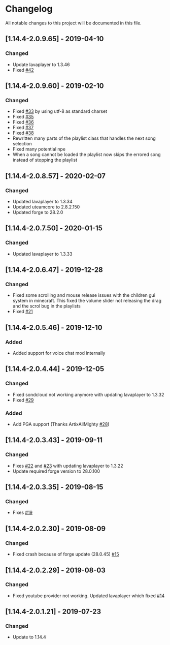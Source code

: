 # Changelog
All notable changes to this project will be documented in this file.

## [1.14.4-2.0.9.65] - 2019-04-10
### Changed
 - Update lavaplayer to 1.3.46
 - Fixed [#42](https://github.com/MC-U-Team/Music-Player/issues/42)

## [1.14.4-2.0.9.60] - 2019-02-10
### Changed
 - Fixed [#33](https://github.com/MC-U-Team/Music-Player/issues/33) by using utf-8 as standard charset
 - Fixed [#35](https://github.com/MC-U-Team/Music-Player/issues/35)
 - Fixed [#36](https://github.com/MC-U-Team/Music-Player/issues/36)
 - Fixed [#37](https://github.com/MC-U-Team/Music-Player/issues/37)
 - Fixed [#38](https://github.com/MC-U-Team/Music-Player/issues/38)
 - Rewritten many parts of the playlist class that handles the next song selection
 - Fixed many potential npe
 - When a song cannot be loaded the playlist now skips the errored song instead of stopping the playlist

## [1.14.4-2.0.8.57] - 2020-02-07
### Changed
 - Updated lavaplayer to 1.3.34
 - Updated uteamcore to 2.8.2.150
 - Updated forge to 28.2.0

## [1.14.4-2.0.7.50] - 2020-01-15
### Changed
 - Updated lavaplayer to 1.3.33

## [1.14.4-2.0.6.47] - 2019-12-28
### Changed
 - Fixed some scrolling and mouse release issues with the children gui system in minecraft. This fixed the volume slider not releasing the drag and the scrol bug in the playlists
 - Fixed [#21](https://github.com/MC-U-Team/Music-Player/issues/21)

## [1.14.4-2.0.5.46] - 2019-12-10
### Added
 - Added support for voice chat mod internally

## [1.14.4-2.0.4.44] - 2019-12-05
### Changed
 - Fixed sondcloud not working anymore with updating lavaplayer to 1.3.32
 - Fixed [#29](https://github.com/MC-U-Team/Music-Player/issues/29)
 
### Added
 - Add PGA support (Thanks ArtixAllMighty [#28](https://github.com/MC-U-Team/Music-Player/pull/28))

## [1.14.4-2.0.3.43] - 2019-09-11
### Changed
 - Fixes [#22](https://github.com/MC-U-Team/Music-Player/issues/22) and [#23](https://github.com/MC-U-Team/Music-Player/issues/23) with updating lavaplayer to 1.3.22
 - Update required forge version to 28.0.100

## [1.14.4-2.0.3.35] - 2019-08-15
### Changed
 - Fixes [#19](https://github.com/MC-U-Team/Music-Player/issues/19)

## [1.14.4-2.0.2.30] - 2019-08-09
### Changed
 - Fixed crash because of forge update (28.0.45) [#15](https://github.com/MC-U-Team/Music-Player/issues/15)

## [1.14.4-2.0.2.29] - 2019-08-03
### Changed
 - Fixed youtube provider not working. Updated lavaplayer which fixed [#14](https://github.com/MC-U-Team/Music-Player/issues/14)

## [1.14.4-2.0.1.21] - 2019-07-23
### Changed
 - Update to 1.14.4
